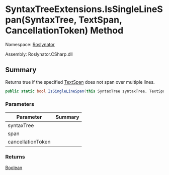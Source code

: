 # SyntaxTreeExtensions\.IsSingleLineSpan\(SyntaxTree, TextSpan, CancellationToken\) Method

Namespace: [Roslynator](../../README.md)

Assembly: Roslynator\.CSharp\.dll

## Summary

Returns true if the specified [TextSpan](https://docs.microsoft.com/en-us/dotnet/api/microsoft.codeanalysis.text.textspan) does not span over multiple lines\.

```csharp
public static bool IsSingleLineSpan(this SyntaxTree syntaxTree, TextSpan span, CancellationToken cancellationToken = default(CancellationToken))
```

### Parameters

| Parameter | Summary |
| --------- | ------- |
| syntaxTree | |
| span | |
| cancellationToken | |

### Returns

[Boolean](https://docs.microsoft.com/en-us/dotnet/api/system.boolean)


